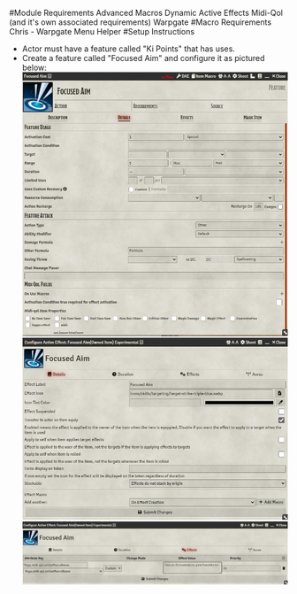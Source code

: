 #Module Requirements
Advanced Macros
Dynamic Active Effects
Midi-Qol (and it's own associated requirements)
Warpgate
#Macro Requirements
Chris - Warpgate Menu Helper
#Setup Instructions
- Actor must have a feature called "Ki Points" that has uses.
- Create a feature called "Focused Aim" and configure it as pictured below:
![Setup Details](SetupDetails.PNG)
![Setup DAE Details](SetupDAEDetails.PNG)
![Setup DAE Effects](SetupDAEEffects.PNG)